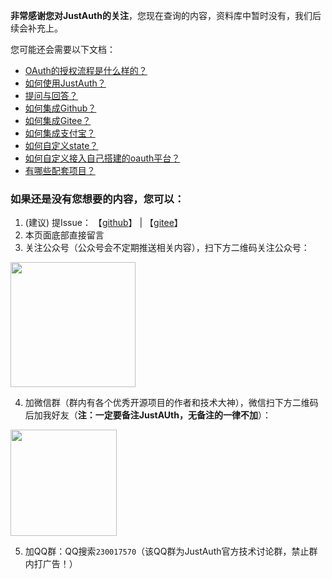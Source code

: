 **非常感谢您对JustAuth的关注**，您现在查询的内容，资料库中暂时没有，我们后续会补充上。

您可能还会需要以下文档：

- [OAuth的授权流程是什么样的？](https://docs.justauth.whnb.wang/#/oauth)
- [如何使用JustAuth？](https://docs.justauth.whnb.wang/#/how-to-use)
- [提问与回答？](https://docs.justauth.whnb.wang/#/Q&A)
- [如何集成Github？](https://docs.justauth.whnb.wang/#/oauth/github)
- [如何集成Gitee？](https://docs.justauth.whnb.wang/#/oauth/gitee)
- [如何集成支付宝？](https://docs.justauth.whnb.wang/#/oauth/alipay)
- [如何自定义state？](https://docs.justauth.whnb.wang/#/customize-the-state-cache)
- [如何自定义接入自己搭建的oauth平台？](https://docs.justauth.whnb.wang/#/customize-the-oauth)
- [有哪些配套项目？](https://docs.justauth.whnb.wang/#/supporting)

### 如果还是没有您想要的内容，您可以：

1. (建议) 提Issue： 【[github](https://github.com/justauth/JustAuth/issues)】 | 【[gitee](https://gitee.com/yadong.zhang/JustAuth/issues)】
2. 本页面底部直接留言
3. 关注公众号（公众号会不定期推送相关内容），扫下方二维码关注公众号：

<img src="https://gitee.com/yadong.zhang/static/raw/master/wx/wechat_account.jpg" width="200" />

4. 加微信群（群内有各个优秀开源项目的作者和技术大神），微信扫下方二维码后加我好友（**注：一定要备注JustAUth，无备注的一律不加**）：

<img src="https://gitee.com/yadong.zhang/static/raw/master/wx/wx.png" width="170"/>

5. 加QQ群：QQ搜索`230017570`（该QQ群为JustAuth官方技术讨论群，禁止群内打广告！）